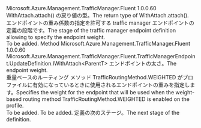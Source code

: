 <Type Name="IWithRoutingWeight&lt;ParentT&gt;" FullName="Microsoft.Azure.Management.TrafficManager.Fluent.TrafficManagerEndpoint.UpdateDefinition.IWithRoutingWeight&lt;ParentT&gt;">
  <TypeSignature Language="C#" Value="public interface IWithRoutingWeight&lt;ParentT&gt;" />
  <TypeSignature Language="ILAsm" Value=".class public interface auto ansi abstract IWithRoutingWeight`1&lt;ParentT&gt;" />
  <TypeSignature Language="DocId" Value="T:Microsoft.Azure.Management.TrafficManager.Fluent.TrafficManagerEndpoint.UpdateDefinition.IWithRoutingWeight`1" />
  <TypeSignature Language="VB.NET" Value="Public Interface IWithRoutingWeight(Of ParentT)" />
  <TypeSignature Language="F#" Value="type IWithRoutingWeight&lt;'ParentT&gt; = interface" />
  <AssemblyInfo>
    <AssemblyName>Microsoft.Azure.Management.TrafficManager.Fluent</AssemblyName>
    <AssemblyVersion>1.0.0.60</AssemblyVersion>
  </AssemblyInfo>
  <TypeParameters>
    <TypeParameter Name="ParentT" />
  </TypeParameters>
  <Interfaces />
  <Docs>
    <typeparam name="ParentT"><span data-ttu-id="981ea-101">WithAttach.attach() の戻り値の型。</span><span class="sxs-lookup"><span data-stu-id="981ea-101">The return type of  WithAttach.attach().</span></span></typeparam>
    <summary>
            <span data-ttu-id="981ea-102">エンドポイントの重み係数の指定を許可する traffic manager エンドポイントの定義の段階です。</span><span class="sxs-lookup"><span data-stu-id="981ea-102">The stage of the traffic manager endpoint definition allowing to specify the endpoint weight.</span></span>
            </summary>
    <remarks>To be added.</remarks>
  </Docs>
  <Members>
    <Member MemberName="WithRoutingWeight">
      <MemberSignature Language="C#" Value="public Microsoft.Azure.Management.TrafficManager.Fluent.TrafficManagerEndpoint.UpdateDefinition.IWithAttach&lt;ParentT&gt; WithRoutingWeight (int weight);" />
      <MemberSignature Language="ILAsm" Value=".method public hidebysig newslot virtual instance class Microsoft.Azure.Management.TrafficManager.Fluent.TrafficManagerEndpoint.UpdateDefinition.IWithAttach`1&lt;!ParentT&gt; WithRoutingWeight(int32 weight) cil managed" />
      <MemberSignature Language="DocId" Value="M:Microsoft.Azure.Management.TrafficManager.Fluent.TrafficManagerEndpoint.UpdateDefinition.IWithRoutingWeight`1.WithRoutingWeight(System.Int32)" />
      <MemberSignature Language="VB.NET" Value="Public Function WithRoutingWeight (weight As Integer) As IWithAttach(Of ParentT)" />
      <MemberSignature Language="F#" Value="abstract member WithRoutingWeight : int -&gt; Microsoft.Azure.Management.TrafficManager.Fluent.TrafficManagerEndpoint.UpdateDefinition.IWithAttach&lt;'ParentT&gt;" Usage="iWithRoutingWeight.WithRoutingWeight weight" />
      <MemberType>Method</MemberType>
      <AssemblyInfo>
        <AssemblyName>Microsoft.Azure.Management.TrafficManager.Fluent</AssemblyName>
        <AssemblyVersion>1.0.0.60</AssemblyVersion>
      </AssemblyInfo>
      <ReturnValue>
        <ReturnType>Microsoft.Azure.Management.TrafficManager.Fluent.TrafficManagerEndpoint.UpdateDefinition.IWithAttach&lt;ParentT&gt;</ReturnType>
      </ReturnValue>
      <Parameters>
        <Parameter Name="weight" Type="System.Int32" />
      </Parameters>
      <Docs>
        <param name="weight"><span data-ttu-id="981ea-103">エンドポイントの太さ。</span><span class="sxs-lookup"><span data-stu-id="981ea-103">The endpoint weight.</span></span></param>
        <summary>
            <span data-ttu-id="981ea-104">重量ベースのルーティング メソッド TrafficRoutingMethod.WEIGHTED がプロファイルに有効になっているときに使用されるエンドポイントの重みを指定します。</span><span class="sxs-lookup"><span data-stu-id="981ea-104">Specifies the weight for the endpoint that will be used when the weight-based routing method TrafficRoutingMethod.WEIGHTED is enabled on the profile.</span></span>
            </summary>
        <returns>To be added.</returns>
        <remarks>To be added.</remarks>
        <return><span data-ttu-id="981ea-105">定義の次のステージ。</span><span class="sxs-lookup"><span data-stu-id="981ea-105">The next stage of the definition.</span></span></return>
      </Docs>
    </Member>
  </Members>
</Type>